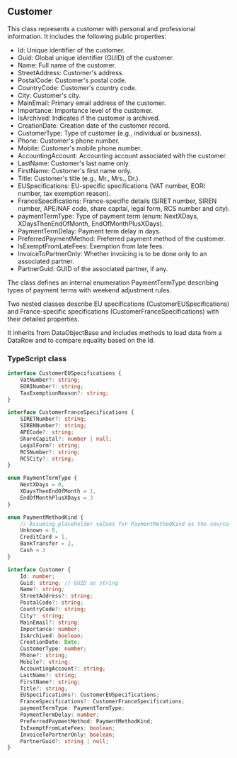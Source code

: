 ﻿## Customer

This class represents a customer with personal and professional information. It includes the following public properties:

- Id: Unique identifier of the customer.
- Guid: Global unique identifier (GUID) of the customer.
- Name: Full name of the customer.
- StreetAddress: Customer's address.
- PostalCode: Customer's postal code.
- CountryCode: Customer's country code.
- City: Customer's city.
- MainEmail: Primary email address of the customer.
- Importance: Importance level of the customer.
- IsArchived: Indicates if the customer is archived.
- CreationDate: Creation date of the customer record.
- CustomerType: Type of customer (e.g., individual or business).
- Phone: Customer's phone number.
- Mobile: Customer's mobile phone number.
- AccountingAccount: Accounting account associated with the customer.
- LastName: Customer's last name only.
- FirstName: Customer's first name only.
- Title: Customer's title (e.g., Mr., Mrs., Dr.).
- EUSpecifications: EU-specific specifications (VAT number, EORI number, tax exemption reason).
- FranceSpecifications: France-specific details (SIRET number, SIREN number, APE/NAF code, share capital, legal form, RCS number and city).
- paymentTermType: Type of payment term (enum: NextXDays, XDaysThenEndOfMonth, EndOfMonthPlusXDays).
- PaymentTermDelay: Payment term delay in days.
- PreferredPaymentMethod: Preferred payment method of the customer.
- IsExemptFromLateFees: Exemption from late fees.
- InvoiceToPartnerOnly: Whether invoicing is to be done only to an associated partner.
- PartnerGuid: GUID of the associated partner, if any.

The class defines an internal enumeration PaymentTermType describing types of payment terms with weekend adjustment rules.

Two nested classes describe EU specifications (CustomerEUSpecifications) and France-specific specifications (CustomerFranceSpecifications) with their detailed properties.

It inherits from DataObjectBase and includes methods to load data from a DataRow and to compare equality based on the Id.


### TypeScript class
```typescript
interface CustomerEUSpecifications {
    VatNumber?: string;
    EORINumber?: string;
    TaxExemptionReason?: string;
}

interface CustomerFranceSpecifications {
    SIRETNumber?: string;
    SIRENNumber?: string;
    APECode?: string;
    ShareCapital?: number | null;
    LegalForm?: string;
    RCSNumber?: string;
    RCSCity?: string;
}

enum PaymentTermType {
    NextXDays = 0,
    XDaysThenEndOfMonth = 1,
    EndOfMonthPlusXDays = 3
}

enum PaymentMethodKind {
    // Assuming placeholder values for PaymentMethodKind as the source is not given
    Unknown = 0,
    CreditCard = 1,
    BankTransfer = 2,
    Cash = 3
}

interface Customer {
    Id: number;
    Guid: string; // GUID as string
    Name?: string;
    StreetAddress?: string;
    PostalCode?: string;
    CountryCode?: string;
    City?: string;
    MainEmail?: string;
    Importance: number;
    IsArchived: boolean;
    CreationDate: Date;
    CustomerType: number;
    Phone?: string;
    Mobile?: string;
    AccountingAccount?: string;
    LastName?: string;
    FirstName?: string;
    Title?: string;
    EUSpecifications?: CustomerEUSpecifications;
    FranceSpecifications?: CustomerFranceSpecifications;
    paymentTermType: PaymentTermType;
    PaymentTermDelay: number;
    PreferredPaymentMethod: PaymentMethodKind;
    IsExemptFromLateFees: boolean;
    InvoiceToPartnerOnly: boolean;
    PartnerGuid?: string | null;
}
```